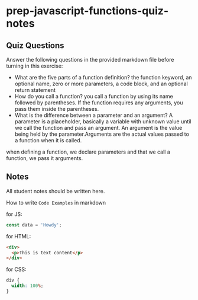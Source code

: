 # prep-javascript-functions-quiz-notes

## Quiz Questions

Answer the following questions in the provided markdown file before turning in this exercise:

- What are the five parts of a function definition?
  the function keyword, an optional name, zero or more parameters, a code block, and an optional return statement
- How do you call a function?
  you call a function by using its name followed by parentheses. If the function requires any arguments, you pass them inside the parentheses.
- What is the difference between a parameter and an argument?
  A parameter is a placeholder, basically a variable with unknown value until we call the function and pass an argument. An argument is the value being held by the parameter.Arguments are the actual values passed to a function when it is called.

when defining a function, we declare parameters and that we call a function, we pass it arguments.

## Notes

All student notes should be written here.

How to write `Code Examples` in markdown

for JS:

```javascript
const data = 'Howdy';
```

for HTML:

```html
<div>
  <p>This is text content</p>
</div>
```

for CSS:

```css
div {
  width: 100%;
}
```
